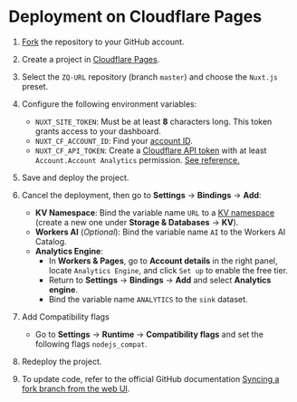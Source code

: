 # Deployment on Cloudflare Pages

1. [Fork](https://github.com/BAYUEQI/ZQ-URL/fork) the repository to your GitHub account.
2. Create a project in [Cloudflare Pages](https://developers.cloudflare.com/pages/).
3. Select the `ZQ-URL` repository (branch `master`) and choose the `Nuxt.js` preset.
4. Configure the following environment variables:
   - `NUXT_SITE_TOKEN`: Must be at least **8** characters long. This token grants access to your dashboard.
   - `NUXT_CF_ACCOUNT_ID`: Find your [account ID](https://developers.cloudflare.com/fundamentals/setup/find-account-and-zone-ids/).
   - `NUXT_CF_API_TOKEN`: Create a [Cloudflare API token](https://developers.cloudflare.com/fundamentals/api/get-started/create-token/) with at least `Account.Account Analytics` permission. [See reference.](https://developers.cloudflare.com/analytics/analytics-engine/sql-api/#authentication)

5. Save and deploy the project.
6. Cancel the deployment, then go to **Settings** -> **Bindings** -> **Add**:
   - **KV Namespace**: Bind the variable name `URL` to a [KV namespace](https://developers.cloudflare.com/kv/) (create a new one under **Storage & Databases** -> **KV**).
   - **Workers AI** (_Optional_): Bind the variable name `AI` to the Workers AI Catalog.
   - **Analytics Engine**:
     - In **Workers & Pages**, go to **Account details** in the right panel, locate `Analytics Engine`, and click `Set up` to enable the free tier.
     - Return to **Settings** -> **Bindings** -> **Add** and select **Analytics engine**.
     - Bind the variable name `ANALYTICS` to the `sink` dataset.

7. Add Compatibility flags
   - Go to **Settings** -> **Runtime** -> **Compatibility flags** and set the following flags `nodejs_compat`.
8. Redeploy the project.
9. To update code, refer to the official GitHub documentation [Syncing a fork branch from the web UI](https://docs.github.com/pull-requests/collaborating-with-pull-requests/working-with-forks/syncing-a-fork#syncing-a-fork-branch-from-the-web-ui 'GitHub: Syncing a fork').
